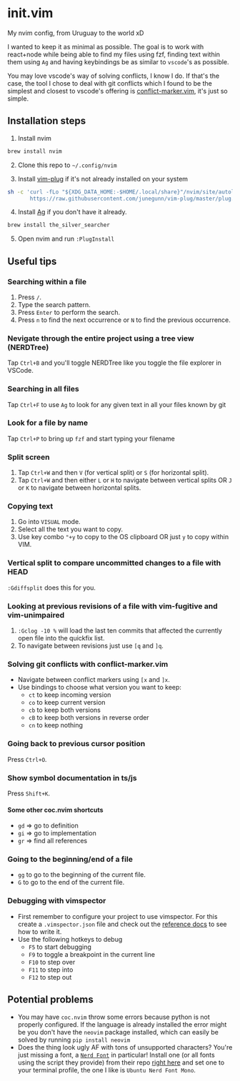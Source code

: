 # init.vim

My nvim config, from Uruguay to the world xD

I wanted to keep it as minimal as possible. The goal is to work with react+node while being able to find my files using fzf, finding text within them using `Ag` and having keybindings be as similar to `vscode`'s as possible.

You may love vscode's way of solving conflicts, I know I do. If that's the case, the tool I chose to deal with git conflicts which I found to be the simplest and closest to vscode's offering is [conflict-marker.vim](https://github.com/rhysd/conflict-marker.vim), it's just so simple.

## Installation steps

1. Install nvim

```zsh
brew install nvim
```

2. Clone this repo to `~/.config/nvim`

3. Install [vim-plug](https://github.com/junegunn/vim-plug) if it's not already installed on your system

```zsh
sh -c 'curl -fLo "${XDG_DATA_HOME:-$HOME/.local/share}"/nvim/site/autoload/plug.vim --create-dirs \
       https://raw.githubusercontent.com/junegunn/vim-plug/master/plug.vim'
```

4. Install [Ag](https://github.com/ggreer/the_silver_searcher) if you don't have it already.

```zsh
brew install the_silver_searcher
```

5. Open nvim and run `:PlugInstall`

## Useful tips

### Searching within a file

1. Press `/`.
2. Type the search pattern.
3. Press `Enter` to perform the search.
4. Press `n` to find the next occurrence or `N` to find the previous occurrence.

### Nevigate through the entire project using a tree view (NERDTree)

Tap `Ctrl+B` and you'll toggle NERDTree like you toggle the file explorer in VSCode.

### Searching in all files

Tap `Ctrl+F` to use `Ag` to look for any given text in all your files known by git

### Look for a file by name

Tap `Ctrl+P` to bring up `fzf` and start typing your filename

### Split screen

1. Tap `Ctrl+W` and then `V` (for vertical split) or `S` (for horizontal split).
2. Tap `Ctrl+W` and then either `L` or `H` to navigate between vertical splits OR `J` or `K` to navigate between horizontal splits.

### Copying text

1. Go into `VISUAL` mode.
2. Select all the text you want to copy.
3. Use key combo `"+y` to copy to the OS clipboard OR just `y` to copy within VIM.

### Vertical split to compare uncommitted changes to a file with HEAD

`:Gdiffsplit` does this for you.

### Looking at previous revisions of a file with vim-fugitive and vim-unimpaired

1. `:Gclog -10 %` will load the last ten commits that affected the currently open file into the quickfix list.
2. To navigate between revisions just use `[q` and `]q`.

### Solving git conflicts with conflict-marker.vim

- Navigate between conflict markers using `[x` and `]x`.
- Use bindings to choose what version you want to keep:
  - `ct` to keep incoming version
  - `co` to keep current version
  - `cb` to keep both versions
  - `cB` to keep both versions in reverse order
  - `cn` to keep nothing

### Going back to previous cursor position

Press `Ctrl+O`.

### Show symbol documentation in ts/js

Press `Shift+K`.

#### Some other coc.nvim shortcuts

- `gd` => go to definition
- `gi` => go to implementation
- `gr` => find all references

### Going to the beginning/end of a file

- `gg` to go to the beginning of the current file.
- `G` to go to the end of the current file.

### Debugging with vimspector

- First remember to configure your project to use vimspector. For this create a `.vimspector.json` file and check out the [reference docs](https://puremourning.github.io/vimspector/configuration.html#adapter-configurations) to see how to write it.
- Use the following hotkeys to debug
  - `F5` to start debugging
  - `F9` to toggle a breakpoint in the current line
  - `F10` to step over
  - `F11` to step into
  - `F12` to step out

## Potential problems

- You may have `coc.nvim` throw some errors because python is not properly configured. If the language is already installed the error might be you don't have the `neovim` package installed, which can easily be solved by running `pip install neovim`
- Does the thing look ugly AF with tons of unsupported characters? You're just missing a font, a [`Nerd Font`](https://www.nerdfonts.com/) in particular! Install one (or all fonts using the script they provide) from their repo [right here](https://github.com/ryanoasis/nerd-fonts) and set one to your terminal profile, the one I like is `Ubuntu Nerd Font Mono`.
